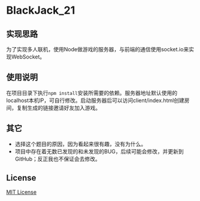 # BlackJack_21
## 实现思路
为了实现多人联机，使用Node做游戏的服务器，与前端的通信使用socket.io来实现WebSocket。

## 使用说明
在项目目录下执行`npm install`安装所需要的依赖。服务器地址默认使用的localhost本机IP，可自行修改。启动服务器后可以访问client/index.html创建房间，复制生成的链接邀请好友加入游戏。

## 其它
- 选择这个题目的原因，因为看起来很有趣，没有为什么。
- 项目中存在着无数已发现的和未发现的BUG，后续可能会修改，并更新到GitHub；反正我也不保证会去修改。

## License
[MIT License](https://mit-license.org/)

